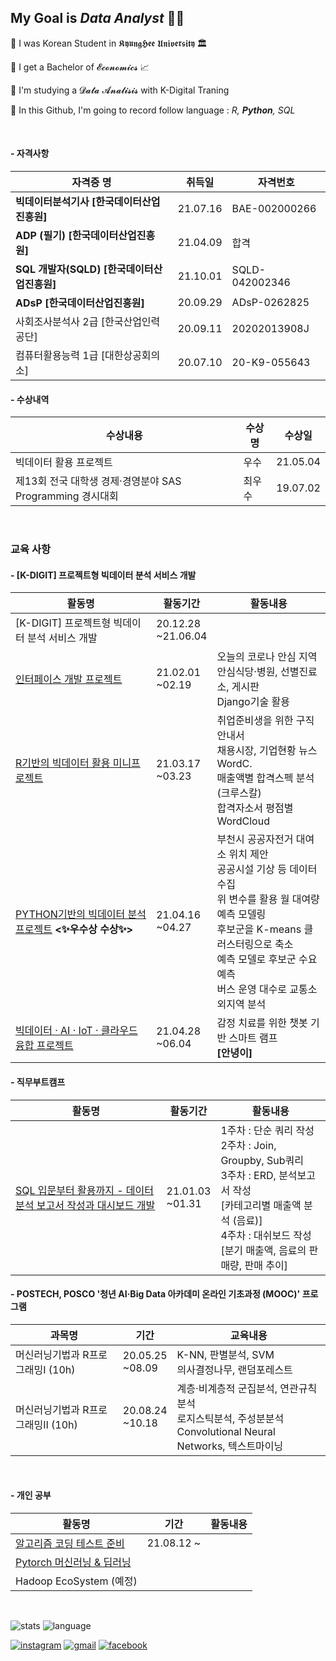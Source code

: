 ## My Goal is *Data Analyst* 💪🏼

:star2: I was Korean Student in 𝕶𝖞𝖚𝖓𝖌𝕳𝖊𝖊 𝖀𝖓𝖎𝖛𝖊𝖗𝖘𝖎𝖙𝖞 🏛 

:star2: I get a Bachelor of 𝓔𝓬𝓸𝓷𝓸𝓶𝓲𝓬𝓼 :chart_with_upwards_trend:

:star2: I'm studying a 𝓓𝓪𝓽𝓪 𝓐𝓷𝓪𝓵𝓲𝓼𝓲𝓼 with K-Digital Traning

:star2: In this Github, I'm going to record follow language : *R, **Python**, SQL*

<br>

#### - 자격사항

| 자격증 명                                   | 취득일   | 자격번호       |
| ------------------------------------------- | -------- | -------------- |
| **빅데이터분석기사 [한국데이터산업진흥원]** | 21.07.16 | BAE-002000266  |
| **ADP (필기) [한국데이터산업진흥원]**       | 21.04.09 | 합격           |
| **SQL 개발자(SQLD) [한국데이터산업진흥원]** | 21.10.01 | SQLD-042002346 |
| **ADsP [한국데이터산업진흥원]**             | 20.09.29 | ADsP-0262825   |
| 사회조사분석사 2급 [한국산업인력공단]       | 20.09.11 | 20202013908J   |
| 컴퓨터활용능력 1급 [대한상공회의소]         | 20.07.10 | 20-K9-055643   |

#### - 수상내역

| 수상내용                                                  | 수상명 | 수상일   |
| --------------------------------------------------------- | ------ | -------- |
| 빅데이터 활용 프로젝트                                    | 우수   | 21.05.04 |
| 제13회 전국 대학생 경제·경영분야 SAS Programming 경시대회 | 최우수 | 19.07.02 |

<br>

### 교육 사항

#### - [K-DIGIT] 프로젝트형 빅데이터 분석 서비스 개발

| 활동명                                                       | 활동기간              | 활동내용                                                     |
| ------------------------------------------------------------ | --------------------- | ------------------------------------------------------------ |
| [K-DIGIT] 프로젝트형 빅데이터 분석 서비스 개발               | 20.12.28<br>~21.06.04 |                                                              |
| [인터페이스 개발 프로젝트](https://github.com/Yoon-Sangwon/Webproject) | 21.02.01<br>~02.19    | 오늘의 코로나 안심 지역<br>안심식당·병원, 선별진료소, 게시판<br>Django기술 활용 |
| [R기반의 빅데이터 활용 미니프로젝트](https://github.com/Yoon-Sangwon/K-DIGIT_R_Project) | 21.03.17<br>~03.23    | 취업준비생을 위한 구직안내서<br>채용시장, 기업현황 뉴스 WordC.<br>매출액별 합격스펙 분석(크루스칼)<br>합격자소서 평점별 WordCloud |
| [PYTHON기반의 빅데이터 분석 프로젝트](https://github.com/Yoon-Sangwon/Bucheon)  **<✨우수상 수상✨>** | 21.04.16<br>~04.27    | 부천시 공공자전거 대여소 위치 제안<br>공공시설 기상 등 데이터 수집<br>위 변수를 활용 월 대여량 예측 모델링<br>후보군을 K-means 클러스터링으로 축소<br>예측 모델로 후보군 수요 예측<br>버스 운영 대수로 교통소외지역 분석 |
| [빅데이터 · AI · IoT · 클라우드 융합 프로젝트](https://github.com/Yoon-Sangwon/Annyeong) | 21.04.28<br>~06.04    | 감정 치료를 위한 챗봇 기반 스마트 램프<br> **[안녕이]**<br>  |

#### - 직무부트캠프

| 활동명                                                       | 활동기간           | 활동내용                                                     |
| ------------------------------------------------------------ | ------------------ | ------------------------------------------------------------ |
| [SQL 입문부터 활용까지 - 데이터 분석 보고서 작성과 대시보드 개발](https://github.com/Yoon-Sangwon/SQL/tree/master/BootCamp) | 21.01.03<br>~01.31 | 1주차 : 단순 쿼리 작성<br>2주차 : Join, Groupby, Sub쿼리<br>3주차 : ERD, 분석보고서 작성<br>[카테고리별 매출액 분석 (음료)]<br>4주차 : 대쉬보드 작성<br>[분기 매출액, 음료의 판매량, 판매 추이] |

#### - POSTECH, POSCO '청년 AI·Big Data 아카데미 온라인 기초과정 (MOOC)' 프로그램

| 과목명                            | 기간               | 교육내용                                                     |
| --------------------------------- | ------------------ | ------------------------------------------------------------ |
| 머신러닝기법과 R프로그래밍Ⅰ (10h) | 20.05.25<br>~08.09 | K-NN, 판별분석, SVM<br/>의사결정나무, 랜덤포레스트           |
| 머신러닝기법과 R프로그래밍Ⅱ (10h) | 20.08.24<br>~10.18 | 계층·비계층적 군집분석, 연관규칙 분석<br/>로지스틱분석, 주성분분석<br/>Convolutional Neural Networks, 텍스트마이닝 |

<br>

#### - 개인 공부

| 활동명                                                       | 기간       | 활동내용 |
| ------------------------------------------------------------ | ---------- | -------- |
| [알고리즘 코딩 테스트 준비](https://github.com/Yoon-Sangwon/CodingTest) | 21.08.12 ~ |          |
| [Pytorch 머신러닝 & 딥러닝](https://github.com/Yoon-Sangwon/Pytorch)                             |            |          |
| Hadoop EcoSystem (예정)                                      |            |          |



<br>

![stats](https://github-readme-stats.vercel.app/api?username=Yoon-sangwon&theme=dark&show_icons=true) ![language](https://github-readme-stats.vercel.app/api/top-langs/?username=Yoon-sangwon&langs_count=5&theme=dark&show_icons=true)

[![instagram](https://img.shields.io/badge/Instagram-E4405F?style=flat-square&logo=Instagram&logoColor=white&link=https://www.instagram.com/PrizeOne_96/)](https://www.instagram.com/PrizeOne_96/) [![gmail](https://img.shields.io/badge/Gmail-D14836?style=flat-square&logo=Gmail&logoColor=white&link=mailto:tkddnjs1648@gmail.com)](mailto:tkddnjs1648@gmail.com) [![facebook](https://img.shields.io/badge/Facebook-1877F2?style=flat-square&logo=Facebook&logoColor=white&link=https://www.facebook.com/Y00NSW)](https://www.facebook.com/Y00NSW)

<!--
**Yoon-Sangwon/Yoon-Sangwon** is a ✨ _special_ ✨ repository because its `README.md` (this file) appears on your GitHub profile.

이모지는 아래에서 참고할 것!
https://wepplication.github.io/tools/charMap/#combCharGen

Here are some ideas to get you started:

- 🔭 I’m currently working on ...
- 🌱 I’m currently learning ...
- 👯 I’m looking to collaborate on ...
- 🤔 I’m looking for help with ...
- 💬 Ask me about ...
- 📫 How to reach me: ...
- 😄 Pronouns: ...
- ⚡ Fun fact: ...
-->